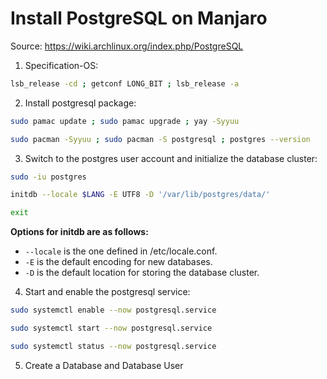 # Install PostgreSQL on Manjaro

Source: https://wiki.archlinux.org/index.php/PostgreSQL

1. Specification-OS:
```bash
lsb_release -cd ; getconf LONG_BIT ; lsb_release -a
```
2. Install postgresql package:
```bash
sudo pamac update ; sudo pamac upgrade ; yay -Syyuu
```
```bash
sudo pacman -Syyuu ; sudo pacman -S postgresql ; postgres --version
```
3. Switch to the postgres user account and initialize the database cluster:
```bash
sudo -iu postgres
```
```bash
initdb --locale $LANG -E UTF8 -D '/var/lib/postgres/data/'
```
```bash
exit
```

**Options for initdb are as follows:**

- `--locale` is the one defined in /etc/locale.conf.
- `-E` is the default encoding for new databases.
- `-D` is the default location for storing the database cluster.

4. Start and enable the postgresql service:
```bash
sudo systemctl enable --now postgresql.service 
```
```bash
sudo systemctl start --now postgresql.service 
```
```bash
sudo systemctl status --now postgresql.service 
```

5. Create a Database and Database User

